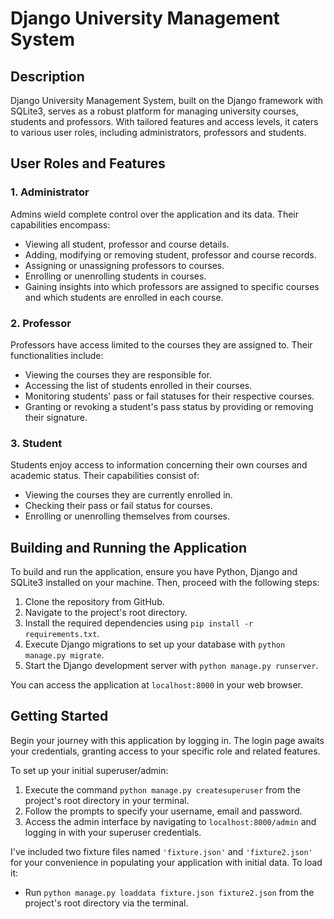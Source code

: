 # Django University Management System

## Description

Django University Management System, built on the Django framework with SQLite3, serves as a robust platform for managing university courses, students and professors. With tailored features and access levels, it caters to various user roles, including administrators, professors and students.

## User Roles and Features

### 1. Administrator

Admins wield complete control over the application and its data. Their capabilities encompass:

- Viewing all student, professor and course details.
- Adding, modifying or removing student, professor and course records.
- Assigning or unassigning professors to courses.
- Enrolling or unenrolling students in courses.
- Gaining insights into which professors are assigned to specific courses and which students are enrolled in each course.

### 2. Professor

Professors have access limited to the courses they are assigned to. Their functionalities include:

- Viewing the courses they are responsible for.
- Accessing the list of students enrolled in their courses.
- Monitoring students' pass or fail statuses for their respective courses.
- Granting or revoking a student's pass status by providing or removing their signature.

### 3. Student

Students enjoy access to information concerning their own courses and academic status. Their capabilities consist of:

- Viewing the courses they are currently enrolled in.
- Checking their pass or fail status for courses.
- Enrolling or unenrolling themselves from courses.

## Building and Running the Application

To build and run the application, ensure you have Python, Django and SQLite3 installed on your machine. Then, proceed with the following steps:

1. Clone the repository from GitHub.
2. Navigate to the project's root directory.
3. Install the required dependencies using `pip install -r requirements.txt`.
4. Execute Django migrations to set up your database with `python manage.py migrate`.
5. Start the Django development server with `python manage.py runserver`.

You can access the application at `localhost:8000` in your web browser.

## Getting Started

Begin your journey with this application by logging in. The login page awaits your credentials, granting access to your specific role and related features.

To set up your initial superuser/admin:

1. Execute the command `python manage.py createsuperuser` from the project's root directory in your terminal.
2. Follow the prompts to specify your username, email and password.
3. Access the admin interface by navigating to `localhost:8000/admin` and logging in with your superuser credentials.

I've included two fixture files named `'fixture.json'` and `'fixture2.json'` for your convenience in populating your application with initial data. To load it:

- Run `python manage.py loaddata fixture.json fixture2.json` from the project's root directory via the terminal.

